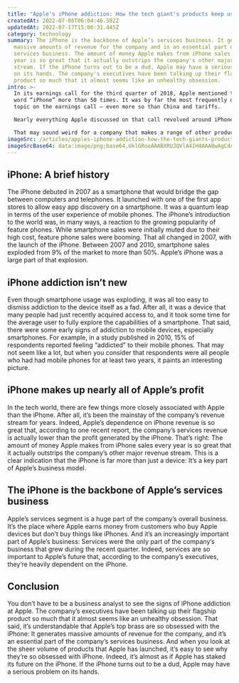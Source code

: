 ```yaml
---
title: "Apple's iPhone addiction: How the tech giant's products keep us hooked"
createdAt: 2022-07-08T06:04:46.582Z
updatedAt: 2022-07-17T15:00:31.445Z
category: technology
summary: The iPhone is the backbone of Apple’s services business. It generates
  massive amounts of revenue for the company and is an essential part of its
  services business. The amount of money Apple makes from iPhone sales every
  year is so great that it actually outstrips the company's other major revenue
  stream. If the iPhone turns out to be a dud, Apple may have a serious problem
  on its hands. The company's executives have been talking up their flagship
  product so much that it almost seems like an unhealthy obsession.
intro: >-
  In its earnings call for the third quarter of 2018, Apple mentioned the
  word “iPhone” more than 50 times. It was by far the most frequently discussed
  topic on the earnings call — even more so than China and tariffs. 

  Nearly everything Apple discussed on that call revolved around iPhone: When asked about concerns over weakness in Greater China, Apple execs responded by talking about how they were bullish on iPhone sales there long term. When asked about tariffs and their impact on prices, Apple executives again pivoted to discussing how much they loved iPhone and what a great product it was for customers.

  That may sound weird for a company that makes a range of other products, but when you look at how much emphasis Apple has placed on its flagship smartphone in recent years, it starts to make sense. Let’s take a closer look at exactly how much power Apple has vested in its iPhone franchise…
imageSrc: /articles/apples-iphone-addiction-how-the-tech-giants-products-keep-us-hooked.png
imageSrcBase64: data:image/png;base64,UklGRooAAABXRUJQVlA4IH4AAABwAgCdASoKAAoAAUAmJYgCdFkAbn+B6E2z/kWAAP7+ebslh0VslNWKz/E8llxgv94kQN9fZxrzUryWq0W3/szifq7XbVjYbEW93NBrluu7995U4ou6jTf/2UCdVQHfGYnZT/7Ies32h0tdfIjvhCt9vx8dirZgey9/+bm38AA=
---
```


## iPhone: A brief history

The iPhone debuted in 2007 as a smartphone that would bridge the gap between computers and telephones. It launched with one of the first app stores to allow easy app discovery on a smartphone. It was a quantum leap in terms of the user experience of mobile phones.
The iPhone’s introduction to the world was, in many ways, a reaction to the growing popularity of feature phones. While smartphone sales were initially muted due to their high cost, feature phone sales were booming.
That all changed in 2007, with the launch of the iPhone. Between 2007 and 2010, smartphone sales exploded from 9% of the market to more than 50%. Apple’s iPhone was a large part of that explosion.

## iPhone addiction isn’t new

Even though smartphone usage was exploding, it was all too easy to dismiss addiction to the device itself as a fad. After all, it was a device that many people had just recently acquired access to, and it took some time for the average user to fully explore the capabilities of a smartphone.
That said, there were some early signs of addiction to mobile devices, especially smartphones. For example, in a study published in 2010, 15% of respondents reported feeling “addicted” to their mobile phones. That may not seem like a lot, but when you consider that respondents were all people who had had mobile phones for at least two years, it paints an interesting picture.

## iPhone makes up nearly all of Apple’s profit

In the tech world, there are few things more closely associated with Apple than the iPhone. After all, it’s been the mainstay of the company’s revenue stream for years.
Indeed, Apple’s dependence on iPhone revenue is so great that, according to one recent report, the company’s services revenue is actually lower than the profit generated by the iPhone.
That’s right: The amount of money Apple makes from iPhone sales every year is so great that it actually outstrips the company’s other major revenue stream.
This is a clear indication that the iPhone is far more than just a device: It’s a key part of Apple’s business model.

## The iPhone is the backbone of Apple’s services business

Apple’s services segment is a huge part of the company’s overall business. It’s the place where Apple earns money from customers who buy Apple devices but don’t buy things like iPhones.
And it’s an increasingly important part of Apple’s business: Services were the only part of the company’s business that grew during the recent quarter.
Indeed, services are so important to Apple’s future that, according to the company’s executives, they’re heavily dependent on the iPhone.

## Conclusion

You don’t have to be a business analyst to see the signs of iPhone addiction at Apple. The company’s executives have been talking up their flagship product so much that it almost seems like an unhealthy obsession. That said, it’s understandable that Apple’s top brass are so obsessed with the iPhone: It generates massive amounts of revenue for the company, and it’s an essential part of the company’s services business. And when you look at the sheer volume of products that Apple has launched, it’s easy to see why they’re so obsessed with iPhone.
Indeed, it’s almost as if Apple has staked its future on the iPhone. If the iPhone turns out to be a dud, Apple may have a serious problem on its hands.
